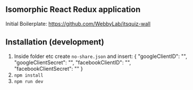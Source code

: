 
Isomorphic React Redux application
------------------------------------
Initial Boilerplate: https://github.com/WebbyLab/itsquiz-wall

## Installation (development)

1. Inside folder etc create ``no-share.json`` and insert:
 {
  "googleClientID": "",
  "googleClientSecret": "",
  "facebookClientID": "",
  "facebookClientSecret": ""
}
2. ```npm install``` 
3. ```npm run dev``` 


